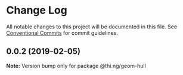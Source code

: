 # Change Log

All notable changes to this project will be documented in this file.
See [Conventional Commits](https://conventionalcommits.org) for commit guidelines.



## 0.0.2 (2019-02-05)

**Note:** Version bump only for package @thi.ng/geom-hull
